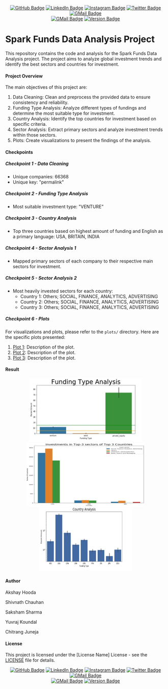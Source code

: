 <p align="center">
  <a href="https://github.com/shivnathchavan"><img src="https://img.shields.io/badge/-github-24292e?style=flat-circle&labelColor=24292e&logo=github&logoColor=white&link=https://github.com/shivnathchavan" alt="GitHub Badge"></a>
  <a href="https://www.linkedin.com/in/shivnath-chavan-shiva111"><img src="https://img.shields.io/badge/-linkedin-blue?style=flat-circle&logo=Linkedin&logoColor=white&link=https://www.linkedin.com/in/shivnath-chavan-shiva111" alt="LinkedIn Badge"></a>
  <a href="https://www.instagram.com/sh1vnth/?hl=en"><img src="https://img.shields.io/badge/-Instagram-e02c73?style=flat-circle&labelColor=e02c73&logo=Instagram&logoColor=white&link=https://www.instagram.com/sh1vnth/?hl=en" alt="Instagram Badge"></a>
  <a href="https://twitter.com/ChavanShivnath"><img src="https://img.shields.io/badge/-Twitter-1ca0f1?style=flat-circle&labelColor=1ca0f1&logo=twitter&logoColor=white&link=https://twitter.com/ChavanShivnath" alt="Twitter Badge"></a>
  <a href="mailto:Itsshivnath@gmail.com"><img src="https://img.shields.io/badge/-GMail-d54b3d?style=flat-circle&labelColor=d54b3d&logo=gmail&logoColor=white&link=mailto:Itsshivnath@gmail.com" alt="GMail Badge"></a>
  <br>
  <a href="https://img.shields.io/badge/license-MIT-green.svg"><img src="https://img.shields.io/badge/license-MIT-green.svg" alt="GMail Badge"></a>
  <a href="https://img.shields.io/badge/version-1.0.0-blue.svg"><img src="https://img.shields.io/badge/version-1.0.0-blue.svg" alt="Version Badge"></a>
</p>



# Spark Funds Data Analysis Project

This repository contains the code and analysis for the Spark Funds Data Analysis project. The project aims to analyze global investment trends and identify the best sectors and countries for investment.

#### Project Overview

The main objectives of this project are:

1. Data Cleaning: Clean and preprocess the provided data to ensure consistency and reliability.
2. Funding Type Analysis: Analyze different types of fundings and determine the most suitable type for investment.
3. Country Analysis: Identify the top countries for investment based on specific criteria.
4. Sector Analysis: Extract primary sectors and analyze investment trends within those sectors.
5. Plots: Create visualizations to present the findings of the analysis.


#### Checkpoints

##### Checkpoint 1 - Data Cleaning

- Unique companies: 66368
- Unique key: "permalink"

##### Checkpoint 2 - Funding Type Analysis

- Most suitable investment type: "VENTURE"

##### Checkpoint 3 - Country Analysis

- Top three countries based on highest amount of funding and English as a primary language: USA, BRITAIN, INDIA

##### Checkpoint 4 - Sector Analysis 1

- Mapped primary sectors of each company to their respective main sectors for investment.

##### Checkpoint 5 - Sector Analysis 2

- Most heavily invested sectors for each country:
  - Country 1: Others; SOCIAL, FINANCE, ANALYTICS, ADVERTISING
  - Country 2: Others; SOCIAL, FINANCE, ANALYTICS, ADVERTISING
  - Country 3: Others; SOCIAL, FINANCE, ANALYTICS, ADVERTISING

##### Checkpoint 6 - Plots

For visualizations and plots, please refer to the `plots/` directory. Here are the specific plots presented:

1. [Plot 1](plots/plot1.png): Description of the plot.
2. [Plot 2](plots/plot2.png): Description of the plot.
3. [Plot 3](plots/plot3.png): Description of the plot.

#### Result

<p align="center">
  <img src="Picture1.jpg" alt="Description of Picture 1 width="200" height="200"">
  <img src="Picture2.jpg" alt="Description of Picture 2 width="200" height="200"">
  <img src="Picture3.jpg" alt="Description of Picture 3 width="200" height="200"">
</p>


#### Author

Akshay Hooda   

Shivnath Chauhan

Saksham Sharma

Yuvraj Koundal

Chitrang Juneja


#### License

This project is licensed under the [License Name] License - see the [LICENSE](LICENSE) file for details.
<p align="center">
  <a href="https://github.com/shivnathchavan"><img src="https://img.shields.io/badge/-github-24292e?style=flat-circle&labelColor=24292e&logo=github&logoColor=white&link=https://github.com/shivnathchavan" alt="GitHub Badge"></a>
  <a href="https://www.linkedin.com/in/shivnath-chavan-shiva111"><img src="https://img.shields.io/badge/-linkedin-blue?style=flat-circle&logo=Linkedin&logoColor=white&link=https://www.linkedin.com/in/shivnath-chavan-shiva111" alt="LinkedIn Badge"></a>
  <a href="https://www.instagram.com/sh1vnth/?hl=en"><img src="https://img.shields.io/badge/-Instagram-e02c73?style=flat-circle&labelColor=e02c73&logo=Instagram&logoColor=white&link=https://www.instagram.com/sh1vnth/?hl=en" alt="Instagram Badge"></a>
  <a href="https://twitter.com/ChavanShivnath"><img src="https://img.shields.io/badge/-Twitter-1ca0f1?style=flat-circle&labelColor=1ca0f1&logo=twitter&logoColor=white&link=https://twitter.com/ChavanShivnath" alt="Twitter Badge"></a>
  <a href="mailto:Itsshivnath@gmail.com"><img src="https://img.shields.io/badge/-GMail-d54b3d?style=flat-circle&labelColor=d54b3d&logo=gmail&logoColor=white&link=mailto:Itsshivnath@gmail.com" alt="GMail Badge"></a>
  <br>
  <a href="https://img.shields.io/badge/license-MIT-green.svg"><img src="https://img.shields.io/badge/license-MIT-green.svg" alt="GMail Badge"></a>
  <a href="https://img.shields.io/badge/version-1.0.0-blue.svg"><img src="https://img.shields.io/badge/version-1.0.0-blue.svg" alt="Version Badge"></a>
</p>

